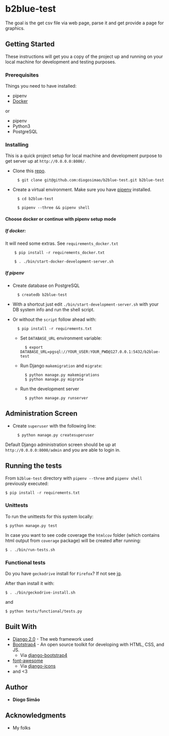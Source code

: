 # b2blue-test

The goal is the get csv file via web page, parse it and get provide a page for graphics.

## Getting Started

These instructions will get you a copy of the project up and running on your local machine for development and testing purposes.

### Prerequisites

Things you need to have installed:

* pipenv
* [Docker](https://docs.docker.com/installation/)

or

* pipenv
* Python3
* PostgreSQL

### Installing

This is a quick project setup for local machine and development purpose to get server up at `http://0.0.0.0:8000/`.

* Clone this [repo](git@github.com:diogosimao/b2blue-test.git).

        $ git clone git@github.com:diogosimao/b2blue-test.git b2blue-test

* Create a virtual environment. Make sure you have [pipenv](https://github.com/pypa/pipenv) installed.

        $ cd b2blue-test
    
        $ pipenv --three && pipenv shell
    
#### Choose docker or continue with pipenv setup mode

##### If docker:

It will need some extras. See `requirements_docker.txt`

        $ pip install -r requirements_docker.txt
        
        $ . ./bin/start-docker-development-server.sh
        
##### If pipenv

* Create database on PostgreSQL

        $ createdb b2blue-test

* With a shortcut just edit `./bin/start-development-server.sh` with your DB system info and run the shell script.

* Or without the `script` follow ahead with:

        $ pip install -r requirements.txt
       
    * Set `DATABASE_URL` environment variable:

            $ export DATABASE_URL=pgsql://YOUR_USER:YOUR_PWD@127.0.0.1:5432/b2blue-test
    
    * Run Django `makemigration` and `migrate`:
    
            $ python manage.py makemigrations
            $ python manage.py migrate
    
    * Run the development server

            $ python manage.py runserver

## Administration Screen

* Create `superuser` with the following line:

        $ python manage.py createsuperuser

Default Django administration screen should be up at `http://0.0.0.0:8000/admin` and you are able to login in.
    
## Running the tests

From `b2blue-test` directory with `pipenv --three` and `pipenv shell` previously executed:

    $ pip install -r requirements.txt

### Unittests

To run the unittests for this system locally:
    
    $ python manage.py test

In case you want to see code coverage the `htmlcov` folder (which contains html output from `coverage` package) will be created after running:

    $ . ./bin/run-tests.sh

### Functional tests

Do you have `geckodrive` install for `Firefox`? If not see [jq](https://github.com/stedolan/jq/wiki/Installation).

After than install it with:
    
    $ . ./bin/geckodrive-install.sh
    
and

    $ python tests/functional/tests.py

## Built With

* [Django 2.0](https://docs.djangoproject.com/en/2.0/releases/2.0/) - The web framework used
* [Bootstrap4](https://getbootstrap.com/) - An open source toolkit for developing with HTML, CSS, and JS. 
    * Via [django-bootstrap4](https://readthedocs.org/projects/django-bootstrap4/)
* [font-awesome](https://fontawesome.com/icons)
    * Via [django-icons](https://github.com/zostera/django-icons) 
* and <3

## Author

* **Diogo Simão**

## Acknowledgments

* My folks
